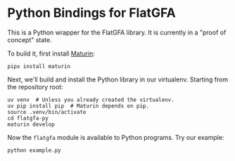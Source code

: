 # Python Bindings for FlatGFA

This is a Python wrapper for the FlatGFA library.
It is currently in a "proof of concept" state.

To build it, first install [Maturin][]:

    pipx install maturin

Next, we'll build and install the Python library in our virtualenv.
Starting from the repository root:

    uv venv  # Unless you already created the virtualenv.
    uv pip install pip  # Maturin depends on pip.
    source .venv/bin/activate
    cd flatgfa-py
    maturin develop

Now the `flatgfa` module is available to Python programs.
Try our example:

    python example.py

[maturin]: https://www.maturin.rs
